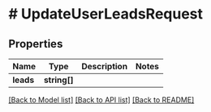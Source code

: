 # # UpdateUserLeadsRequest

## Properties

Name | Type | Description | Notes
------------ | ------------- | ------------- | -------------
**leads** | **string[]** |  |

[[Back to Model list]](../../README.md#models) [[Back to API list]](../../README.md#endpoints) [[Back to README]](../../README.md)
